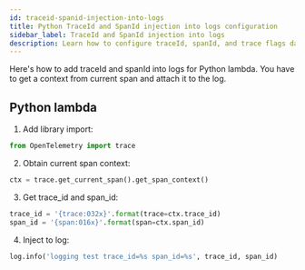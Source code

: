 ```yaml
---
id: traceid-spanid-injection-into-logs
title: Python TraceId and SpanId injection into logs configuration
sidebar_label: TraceId and SpanId injection into logs
description: Learn how to configure traceId, spanId, and trace flags data injection into user logs in Python applications.
---
```


Here's how to add traceId and spanId into logs for Python lambda. You have to get a context from current span and attach it to the log.

## Python lambda

1. Add library import:
  ```py
  from OpenTelemetry import trace
  ```
2. Obtain current span context:
  ```py
  ctx = trace.get_current_span().get_span_context()
  ```
3. Get trace_id and span_id:
  ```py
  trace_id = '{trace:032x}'.format(trace=ctx.trace_id)
  span_id = '{span:016x}'.format(span=ctx.span_id)
  ```
4. Inject to log:
  ```py
  log.info('logging test trace_id=%s span_id=%s', trace_id, span_id)
  ```
